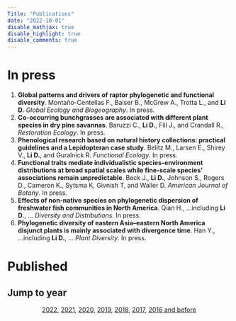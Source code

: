 ```yaml
---
Title: "Publications"
date: "2022-10-01"
disable_mathjax: true
disable_highlight: true
disable_comments: true
---
```

<center>
<a target="_blank" href="https://scholar.google.com/citations?user=0I2wXJQAAAAJ&hl=en"><i class="ai ai-google-scholar ai-2x"></i></a> 
<a target="_blank" href="https://www.researchgate.net/profile/Daijiang_Li"><i class="ai ai-researchgate ai-2x"></i></a> 
<a target="_blank" href="https://publons.com/a/719613/"><i class="ai ai-publons ai-2x"></i></a>
</center>

<!---

# In press

<ol>

<li> <b>The role of functional strategies in global plant distribution</b>. Liao H., <b>Li D.</b>, et al. <i>Ecography</i>. In press. <a href="https://onlinelibrary.wiley.com/doi/full/10.1111/ecog.05476" target="_blank" title="Text through DOI"><i class="ai ai-doi"></i></a> </li>
</ol>

-->

# In press

<ol>

<li> <b>Global patterns and drivers of raptor phylogenetic and functional diversity</b>. Montaño-Centellas F., Baiser B., McGrew A., Trotta L., and <b>Li D.</b> <i>Global Ecology and Biogeography</i>. In press. <a href="" target="_blank" title="Text through DOI"><i class="ai ai-doi"></i></a> </li>

<li> <b>Co-occurring bunchgrasses are associated with different plant species in dry pine savannas</b>. Baruzzi C., <b>Li D.</b>, Fill J., and Crandall R., <i>Restoration Ecology</i>. In press. <a href="" target="_blank" title="Text through DOI"><i class="ai ai-doi"></i></a> </li>

<li> <b>Phenological research based on natural history collections: practical guidelines and a Lepidopteran case study</b>. Belitz M., Larsen E., Shirey V., <b>Li D.</b>, and Guralnick R. <i>Functional Ecology</i>. In press. <a href="https://besjournals.onlinelibrary.wiley.com/doi/10.1111/1365-2435.14173?af=R" target="_blank" title="Text through DOI"><i class="ai ai-doi"></i></a> </li>

<li> <b>Functional traits mediate individualistic species-environment distributions at broad spatial scales while fine-scale species’ associations remain unpredictable</b>. Beck J., <b>Li D.</b>, Johnson S., Rogers D., Cameron K., Sytsma K, Givnish T, and Waller D. <i>American Journal of Botany</i>. In press. <a href="" target="_blank" title="Text through DOI"><i class="ai ai-doi"></i></a> </li>

<li> <b>Effects of non-native species on phylogenetic dispersion of freshwater fish communities in North America</b>. Qian H., ...including <b>Li D.</b>, ... <i>Diversity and Distributions</i>. In press. <a href="https://onlinelibrary.wiley.com/doi/10.1111/ddi.13647" target="_blank" title="Text through DOI"><i class="ai ai-doi"></i></a> </li> </li>


<li> <b>Phylogenetic diversity of eastern Asia–eastern North America disjunct plants is mainly associated with divergence time</b>. Han Y., ...including <b>Li D.</b>, ... <i>Plant Diversity</i>. In press. </li>

</ol>



# Published

## Jump to year

<div style="text-align: center;">

[2022](#2022), [2021](#2021), [2020](#2020), [2019](#2019), [2018](#2018), [2017](#2017), [2016 and before](#2016)

</div>



